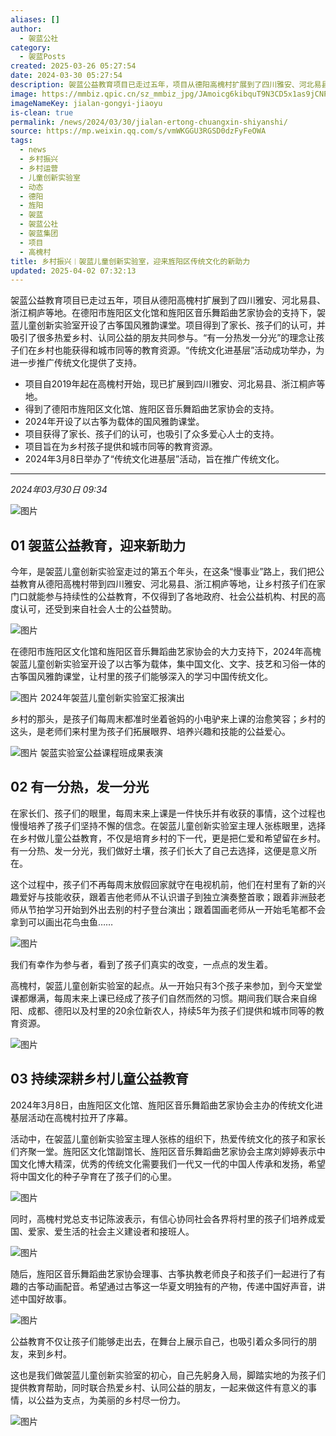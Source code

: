```yaml
---
aliases: []
author:
  - 袈蓝公社
category:
  - 袈蓝Posts
created: 2025-03-26 05:27:54
date: 2024-03-30 05:27:54
description: 袈蓝公益教育项目已走过五年，项目从德阳高槐村扩展到了四川雅安、河北易县、浙江桐庐等地。在德阳市旌阳区文化馆和旌阳区音乐舞蹈曲艺家协会的支持下，袈蓝儿童创新实验室开设了古筝国风雅韵课堂。项目得到了家长、孩子们的认可，并吸引了很多热爱乡村、认同公益的朋友共同参与。“有一分热发一分光”的理念让孩子们在乡村也能获得和城市同等的教育资源。“传统文化进基层”活动成功举办，为进一步推广传统文化提供了支持。
image: https://mmbiz.qpic.cn/sz_mmbiz_jpg/JAmoicg6kibquT9N3CD5x1as9jCNPIWEMGgNvda78DvxglRP7B7SIYA4y0NFKkg3XzkWJ0jqcYtdszzbIQPwwsfw/0?wx_fmt=jpeg
imageNameKey: jialan-gongyi-jiaoyu
is-clean: true
permalink: /news/2024/03/30/jialan-ertong-chuangxin-shiyanshi/
source: https://mp.weixin.qq.com/s/vmWKGGU3RGSD0dzFyFeOWA
tags:
  - news
  - 乡村振兴
  - 乡村运营
  - 儿童创新实验室
  - 动态
  - 德阳
  - 旌阳
  - 袈蓝
  - 袈蓝公社
  - 袈蓝集团
  - 项目
  - 高槐村
title: 乡村振兴︱袈蓝儿童创新实验室，迎来旌阳区传统文化的新助力
updated: 2025-04-02 07:32:13
---
```


袈蓝公益教育项目已走过五年，项目从德阳高槐村扩展到了四川雅安、河北易县、浙江桐庐等地。在德阳市旌阳区文化馆和旌阳区音乐舞蹈曲艺家协会的支持下，袈蓝儿童创新实验室开设了古筝国风雅韵课堂。项目得到了家长、孩子们的认可，并吸引了很多热爱乡村、认同公益的朋友共同参与。“有一分热发一分光”的理念让孩子们在乡村也能获得和城市同等的教育资源。“传统文化进基层”活动成功举办，为进一步推广传统文化提供了支持。

<!--more-->

- 项目自2019年起在高槐村开始，现已扩展到四川雅安、河北易县、浙江桐庐等地。
- 得到了德阳市旌阳区文化馆、旌阳区音乐舞蹈曲艺家协会的支持。
- 2024年开设了以古筝为载体的国风雅韵课堂。
- 项目获得了家长、孩子们的认可，也吸引了众多爱心人士的支持。
- 项目旨在为乡村孩子提供和城市同等的教育资源。
- 2024年3月8日举办了“传统文化进基层”活动，旨在推广传统文化。

---

_2024年03月30日 09:34_

![图片](https://mmbiz.qpic.cn/mmbiz_png/4SwOYCrSouCOKdBicExw5ZZ1kW00BtxAnC9vQlJjsKgP4vNGJRjPDmbYMMnvu7A6myZawwdZ3nVibTCZTstueZog/640?wx_fmt=png&wxfrom=5&wx_lazy=1&wx_co=1&tp=webp)

## 01 袈蓝公益教育，迎来新助力

今年，是袈蓝儿童创新实验室走过的第五个年头，在这条“慢事业”路上，我们把公益教育从德阳高槐村带到四川雅安、河北易县、浙江桐庐等地，让乡村孩子们在家门口就能参与持续性的公益教育，不仅得到了各地政府、社会公益机构、村民的高度认可，还受到来自社会人士的公益赞助。

![图片](https://mmbiz.qpic.cn/sz_mmbiz_png/JAmoicg6kibquT9N3CD5x1as9jCNPIWEMGRsSYLC0mCYwr2wwjKwPNW2UYibGRP4WjibH1aq7jgHqOJvB7t6Nm6j8Q/640?wx_fmt=png&from=appmsg&tp=webp&wxfrom=5&wx_lazy=1&wx_co=1)

在德阳市旌阳区文化馆和旌阳区音乐舞蹈曲艺家协会的大力支持下，2024年高槐袈蓝儿童创新实验室开设了以古筝为载体，集中国文化、文字、技艺和习俗一体的古筝国风雅韵课堂，让村里的孩子们能够深入的学习中国传统文化。

![图片](https://mmbiz.qpic.cn/sz_mmbiz_jpg/JAmoicg6kibquT9N3CD5x1as9jCNPIWEMGuGDulOFBcdCVTquEiccftW6MlLicaEd6juLa0ncJObbQ0dCRFjjLiaJPA/640?wx_fmt=jpeg&from=appmsg&tp=webp&wxfrom=5&wx_lazy=1&wx_co=1) 2024年袈蓝儿童创新实验室汇报演出

乡村的那头，是孩子们每周末都准时坐着爸妈的小电驴来上课的治愈笑容；乡村的这头，是老师们来村里为孩子们拓展眼界、培养兴趣和技能的公益爱心。

![图片](https://mmbiz.qpic.cn/mmbiz_jpg/NWo6DRT5icJJtyS96gsEbcHbrIHr58gibhhHWfPBJrQxs5ia55TVVrP3tISMcQ5JsaSb54j8Oq3KGbrM6fsc7wWaA/640?wx_fmt=jpeg&wxfrom=5&wx_lazy=1&wx_co=1&tp=webp) 袈蓝实验室公益课程班成果表演

## 02 有一分热，发一分光

在家长们、孩子们的眼里，每周末来上课是一件快乐并有收获的事情，这个过程也慢慢培养了孩子们坚持不懈的信念。在袈蓝儿童创新实验室主理人张栋眼里，选择在乡村做儿童公益教育，不仅是培育乡村的下一代，更是把仁爱和希望留在乡村。有一分热、发一分光，我们做好土壤，孩子们长大了自己去选择，这便是意义所在。

这个过程中，孩子们不再每周末放假回家就守在电视机前，他们在村里有了新的兴趣爱好与技能收获，跟着吉他老师从不认识谱子到独立演奏整首歌；跟着非洲鼓老师从节拍学习开始到外出去别的村子登台演出；跟着国画老师从一开始毛笔都不会拿到可以画出花鸟虫鱼……

![图片](https://mmbiz.qpic.cn/sz_mmbiz_png/JAmoicg6kibqv3U8dOv2ffLeXhCMwg6ArqK7EmqC7M8qd65lv8gPAONtibr1T353SiadkcSb4ib15QfK2kicPkt6Eiafw/640?wx_fmt=png&from=appmsg&tp=webp&wxfrom=5&wx_lazy=1&wx_co=1)

我们有幸作为参与者，看到了孩子们真实的改变，一点点的发生着。

高槐村，袈蓝儿童创新实验室的起点。从一开始只有3个孩子来参加，到今天堂堂课都爆满，每周末来上课已经成了孩子们自然而然的习惯。期间我们联合来自绵阳、成都、德阳以及村里的20余位新农人，持续5年为孩子们提供和城市同等的教育资源。

![图片](https://mmbiz.qpic.cn/sz_mmbiz_png/JAmoicg6kibquT9N3CD5x1as9jCNPIWEMGL6z8XXreE2kLveMmhbrcEVpz6AuIMnCuc2XNZaJd7mvm46iaqHzd7HA/640?wx_fmt=png&from=appmsg&tp=webp&wxfrom=5&wx_lazy=1&wx_co=1)

## 03 持续深耕乡村儿童公益教育

2024年3月8日，由旌阳区文化馆、旌阳区音乐舞蹈曲艺家协会主办的传统文化进基层活动在高槐村拉开了序幕。

活动中，在袈蓝儿童创新实验室主理人张栋的组织下，热爱传统文化的孩子和家长们齐聚一堂。旌阳区文化馆副馆长、旌阳区音乐舞蹈曲艺家协会主席刘婷婷表示中国文化博大精深，优秀的传统文化需要我们一代又一代的中国人传承和发扬，希望将中国文化的种子孕育在了孩子们的心里。

![图片](https://mmbiz.qpic.cn/sz_mmbiz_png/JAmoicg6kibqv3U8dOv2ffLeXhCMwg6Arqy8iaDGNoF5QkOuB4EyUkLvs40F1hQxTILgK2abqVHrcJyDPRPEa7lwA/640?wx_fmt=png&from=appmsg&tp=webp&wxfrom=5&wx_lazy=1&wx_co=1)

同时，高槐村党总支书记陈波表示，有信心协同社会各界将村里的孩子们培养成爱国、爱家、爱生活的社会主义建设者和接班人。

![图片](https://mmbiz.qpic.cn/sz_mmbiz_png/JAmoicg6kibqv3U8dOv2ffLeXhCMwg6ArqvibiayBUPRem5PKM0F8j9jJpPofyiaDyW9NngnaBGqMuic8IibgrMgngUJA/640?wx_fmt=png&from=appmsg&tp=webp&wxfrom=5&wx_lazy=1&wx_co=1)

随后，旌阳区音乐舞蹈曲艺家协会理事、古筝执教老师良子和孩子们一起进行了有趣的古筝动画配音。希望通过古筝这一华夏文明独有的产物，传递中国好声音，讲述中国好故事。

![图片](https://mmbiz.qpic.cn/sz_mmbiz_png/JAmoicg6kibqv3U8dOv2ffLeXhCMwg6ArqkDiarwQISUicAtm7KiagsRIJxYh5SVufgXQkficgBmSrLNatuet1BQvLgw/640?wx_fmt=png&from=appmsg&tp=webp&wxfrom=5&wx_lazy=1&wx_co=1)

公益教育不仅让孩子们能够走出去，在舞台上展示自己，也吸引着众多同行的朋友，来到乡村。

这也是我们做袈蓝儿童创新实验室的初心，自己先躬身入局，脚踏实地的为孩子们提供教育帮助，同时联合热爱乡村、认同公益的朋友，一起来做这件有意义的事情，以公益为支点，为美丽的乡村尽一份力。

![图片](https://mmbiz.qpic.cn/sz_mmbiz_jpg/JAmoicg6kibqv3U8dOv2ffLeXhCMwg6ArqJAIA8avAfFfTmGxUt6cjsEItMwrrYAZjjEBL7tiaC3zHZGUKOhZjYVQ/640?wx_fmt=jpeg&from=appmsg&tp=webp&wxfrom=5&wx_lazy=1&wx_co=1)
